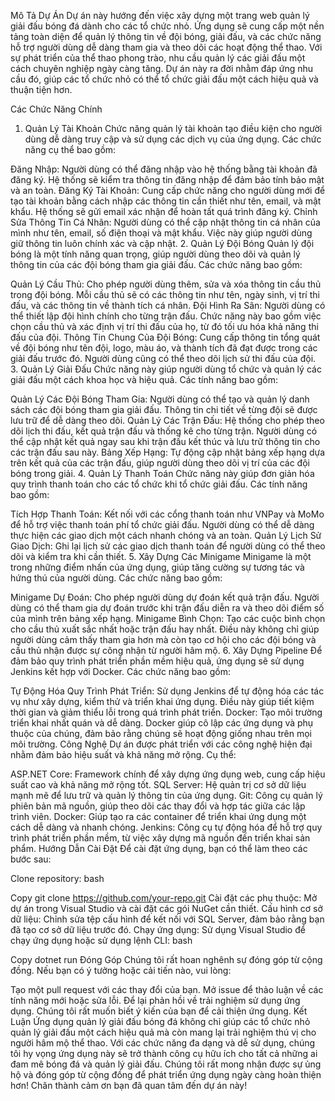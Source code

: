 Mô Tả Dự Án
Dự án này hướng đến việc xây dựng một trang web quản lý giải đấu bóng đá dành cho các tổ chức nhỏ. Ứng dụng sẽ cung cấp một nền tảng toàn diện để quản lý thông tin về đội bóng, giải đấu, và các chức năng hỗ trợ người dùng dễ dàng tham gia và theo dõi các hoạt động thể thao. Với sự phát triển của thể thao phong trào, nhu cầu quản lý các giải đấu một cách chuyên nghiệp ngày càng tăng. Dự án này ra đời nhằm đáp ứng nhu cầu đó, giúp các tổ chức nhỏ có thể tổ chức giải đấu một cách hiệu quả và thuận tiện hơn.

Các Chức Năng Chính
1. Quản Lý Tài Khoản
Chức năng quản lý tài khoản tạo điều kiện cho người dùng dễ dàng truy cập và sử dụng các dịch vụ của ứng dụng. Các chức năng cụ thể bao gồm:

Đăng Nhập: Người dùng có thể đăng nhập vào hệ thống bằng tài khoản đã đăng ký. Hệ thống sẽ kiểm tra thông tin đăng nhập để đảm bảo tính bảo mật và an toàn.
Đăng Ký Tài Khoản: Cung cấp chức năng cho người dùng mới để tạo tài khoản bằng cách nhập các thông tin cần thiết như tên, email, và mật khẩu. Hệ thống sẽ gửi email xác nhận để hoàn tất quá trình đăng ký.
Chỉnh Sửa Thông Tin Cá Nhân: Người dùng có thể cập nhật thông tin cá nhân của mình như tên, email, số điện thoại và mật khẩu. Việc này giúp người dùng giữ thông tin luôn chính xác và cập nhật.
2. Quản Lý Đội Bóng
Quản lý đội bóng là một tính năng quan trọng, giúp người dùng theo dõi và quản lý thông tin của các đội bóng tham gia giải đấu. Các chức năng bao gồm:

Quản Lý Cầu Thủ: Cho phép người dùng thêm, sửa và xóa thông tin cầu thủ trong đội bóng. Mỗi cầu thủ sẽ có các thông tin như tên, ngày sinh, vị trí thi đấu, và các thông tin về thành tích cá nhân.
Đội Hình Ra Sân: Người dùng có thể thiết lập đội hình chính cho từng trận đấu. Chức năng này bao gồm việc chọn cầu thủ và xác định vị trí thi đấu của họ, từ đó tối ưu hóa khả năng thi đấu của đội.
Thông Tin Chung Của Đội Bóng: Cung cấp thông tin tổng quát về đội bóng như tên đội, logo, màu áo, và thành tích đã đạt được trong các giải đấu trước đó. Người dùng cũng có thể theo dõi lịch sử thi đấu của đội.
3. Quản Lý Giải Đấu
Chức năng này giúp người dùng tổ chức và quản lý các giải đấu một cách khoa học và hiệu quả. Các tính năng bao gồm:

Quản Lý Các Đội Bóng Tham Gia: Người dùng có thể tạo và quản lý danh sách các đội bóng tham gia giải đấu. Thông tin chi tiết về từng đội sẽ được lưu trữ để dễ dàng theo dõi.
Quản Lý Các Trận Đấu: Hệ thống cho phép theo dõi lịch thi đấu, kết quả trận đấu và thống kê cho từng trận. Người dùng có thể cập nhật kết quả ngay sau khi trận đấu kết thúc và lưu trữ thông tin cho các trận đấu sau này.
Bảng Xếp Hạng: Tự động cập nhật bảng xếp hạng dựa trên kết quả của các trận đấu, giúp người dùng theo dõi vị trí của các đội bóng trong giải.
4. Quản Lý Thanh Toán
Chức năng này giúp đơn giản hóa quy trình thanh toán cho các tổ chức khi tổ chức giải đấu. Các tính năng bao gồm:

Tích Hợp Thanh Toán: Kết nối với các cổng thanh toán như VNPay và MoMo để hỗ trợ việc thanh toán phí tổ chức giải đấu. Người dùng có thể dễ dàng thực hiện các giao dịch một cách nhanh chóng và an toàn.
Quản Lý Lịch Sử Giao Dịch: Ghi lại lịch sử các giao dịch thanh toán để người dùng có thể theo dõi và kiểm tra khi cần thiết.
5. Xây Dựng Các Minigame
Minigame là một trong những điểm nhấn của ứng dụng, giúp tăng cường sự tương tác và hứng thú của người dùng. Các chức năng bao gồm:

Minigame Dự Đoán: Cho phép người dùng dự đoán kết quả trận đấu. Người dùng có thể tham gia dự đoán trước khi trận đấu diễn ra và theo dõi điểm số của mình trên bảng xếp hạng.
Minigame Bình Chọn: Tạo các cuộc bình chọn cho cầu thủ xuất sắc nhất hoặc trận đấu hay nhất. Điều này không chỉ giúp người dùng cảm thấy tham gia hơn mà còn tạo cơ hội cho các đội bóng và cầu thủ nhận được sự công nhận từ người hâm mộ.
6. Xây Dựng Pipeline
Để đảm bảo quy trình phát triển phần mềm hiệu quả, ứng dụng sẽ sử dụng Jenkins kết hợp với Docker. Các chức năng bao gồm:

Tự Động Hóa Quy Trình Phát Triển: Sử dụng Jenkins để tự động hóa các tác vụ như xây dựng, kiểm thử và triển khai ứng dụng. Điều này giúp tiết kiệm thời gian và giảm thiểu lỗi trong quá trình phát triển.
Docker: Tạo môi trường triển khai nhất quán và dễ dàng. Docker giúp cô lập các ứng dụng và phụ thuộc của chúng, đảm bảo rằng chúng sẽ hoạt động giống nhau trên mọi môi trường.
Công Nghệ
Dự án được phát triển với các công nghệ hiện đại nhằm đảm bảo hiệu suất và khả năng mở rộng. Cụ thể:

ASP.NET Core: Framework chính để xây dựng ứng dụng web, cung cấp hiệu suất cao và khả năng mở rộng tốt.
SQL Server: Hệ quản trị cơ sở dữ liệu mạnh mẽ để lưu trữ và quản lý thông tin của ứng dụng.
Git: Công cụ quản lý phiên bản mã nguồn, giúp theo dõi các thay đổi và hợp tác giữa các lập trình viên.
Docker: Giúp tạo ra các container để triển khai ứng dụng một cách dễ dàng và nhanh chóng.
Jenkins: Công cụ tự động hóa để hỗ trợ quy trình phát triển phần mềm, từ việc xây dựng mã nguồn đến triển khai sản phẩm.
Hướng Dẫn Cài Đặt
Để cài đặt ứng dụng, bạn có thể làm theo các bước sau:

Clone repository:
bash

Copy
git clone https://github.com/your-repo.git
Cài đặt các phụ thuộc: Mở dự án trong Visual Studio và cài đặt các gói NuGet cần thiết.
Cấu hình cơ sở dữ liệu: Chỉnh sửa tệp cấu hình để kết nối với SQL Server, đảm bảo rằng bạn đã tạo cơ sở dữ liệu trước đó.
Chạy ứng dụng: Sử dụng Visual Studio để chạy ứng dụng hoặc sử dụng lệnh CLI:
bash

Copy
dotnet run
Đóng Góp
Chúng tôi rất hoan nghênh sự đóng góp từ cộng đồng. Nếu bạn có ý tưởng hoặc cải tiến nào, vui lòng:

Tạo một pull request với các thay đổi của bạn.
Mở issue để thảo luận về các tính năng mới hoặc sửa lỗi.
Để lại phản hồi về trải nghiệm sử dụng ứng dụng. Chúng tôi rất muốn biết ý kiến của bạn để cải thiện ứng dụng.
Kết Luận
Ứng dụng quản lý giải đấu bóng đá không chỉ giúp các tổ chức nhỏ quản lý giải đấu một cách hiệu quả mà còn mang lại trải nghiệm thú vị cho người hâm mộ thể thao. Với các chức năng đa dạng và dễ sử dụng, chúng tôi hy vọng ứng dụng này sẽ trở thành công cụ hữu ích cho tất cả những ai đam mê bóng đá và quản lý giải đấu. Chúng tôi rất mong nhận được sự ủng hộ và đóng góp từ cộng đồng để phát triển ứng dụng ngày càng hoàn thiện hơn! Chân thành cảm ơn bạn đã quan tâm đến dự án này!
